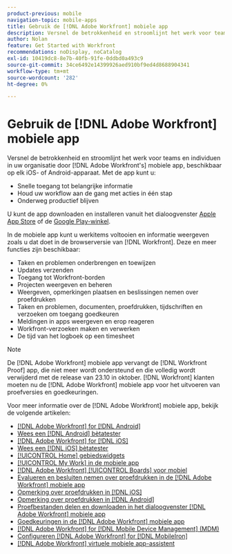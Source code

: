 ```yaml
---
product-previous: mobile
navigation-topic: mobile-apps
title: Gebruik de [!DNL Adobe Workfront] mobiele app
description: Versnel de betrokkenheid en stroomlijnt het werk voor teams en individuen in uw organisatie door [!DNL Adobe Workfront's] mobiele app, beschikbaar op elk iOS- of Android-apparaat.
author: Nolan
feature: Get Started with Workfront
recommendations: noDisplay, noCatalog
exl-id: 10419dc8-8e7b-40fb-91fe-0ddbd0a493c9
source-git-commit: 34ce6492e14399926aed910bf9ed4d8688904341
workflow-type: tm+mt
source-wordcount: '282'
ht-degree: 0%

---
```


# Gebruik de [!DNL Adobe Workfront] mobiele app

Versnel de betrokkenheid en stroomlijnt het werk voor teams en individuen in uw organisatie door [!DNL Adobe Workfront's] mobiele app, beschikbaar op elk iOS- of Android-apparaat. Met de app kunt u:

* Snelle toegang tot belangrijke informatie
* Houd uw workflow aan de gang met acties in één stap
* Onderweg productief blijven

U kunt de app downloaden en installeren vanuit het dialoogvenster [Apple App Store](https://apps.apple.com/us/app/adobe-workfront/id1033282981) of de [Google Play-winkel](https://play.google.com/store/apps/details?id=com.workfront.android.aware).

In de mobiele app kunt u werkitems voltooien en informatie weergeven zoals u dat doet in de browserversie van [!DNL Workfront]. Deze en meer functies zijn beschikbaar:

* Taken en problemen onderbrengen en toewijzen
* Updates verzenden
* Toegang tot Workfront-borden
* Projecten weergeven en beheren
* Weergeven, opmerkingen plaatsen en beslissingen nemen over proefdrukken
* Taken en problemen, documenten, proefdrukken, tijdschriften en verzoeken om toegang goedkeuren
* Meldingen in apps weergeven en erop reageren
* Workfront-verzoeken maken en verwerken
* De tijd van het logboek op een timesheet

>[!NOTE]
>
>De [!DNL Adobe Workfront] mobiele app vervangt de [!DNL Workfront Proof] app, die niet meer wordt ondersteund en die volledig wordt verwijderd met de release van 23.10 in oktober. [!DNL Workfront] klanten moeten nu de [!DNL Adobe Workfront] mobiele app voor het uitvoeren van proefversies en goedkeuringen.

Voor meer informatie over de [!DNL Adobe Workfront] mobiele app, bekijk de volgende artikelen:

* [[!DNL Adobe Workfront] for [!DNL Android]](../../../workfront-basics/mobile-apps/using-the-workfront-mobile-app/workfront-for-android.md)
* [Wees een [!DNL Android] bètatester](../../../workfront-basics/mobile-apps/using-the-workfront-mobile-app/android-beta-tester.md)
* [[!DNL Adobe Workfront] for [!DNL iOS]](../../../workfront-basics/mobile-apps/using-the-workfront-mobile-app/workfront-for-ios.md)
* [Wees een [!DNL iOS] bètatester](../../../workfront-basics/mobile-apps/using-the-workfront-mobile-app/ios-beta-tester.md)
* [[!UICONTROL Home] gebiedswidgets](../../../workfront-basics/mobile-apps/using-the-workfront-mobile-app/home-area-widgets-mobile.md)
* [[!UICONTROL My Work] in de mobiele app](../../../workfront-basics/mobile-apps/using-the-workfront-mobile-app/my-work-section-mobile.md)
* [[!DNL Adobe Workfront] [!UICONTROL Boards] voor mobiel](/help/quicksilver/workfront-basics/mobile-apps/using-the-workfront-mobile-app/mobile-boards.md)
* [Evalueren en besluiten nemen over proefdrukken in de [!DNL Adobe Workfront] mobiele app](../../../workfront-basics/mobile-apps/using-the-workfront-mobile-app/work-with-proofs-in-mobile-app.md)
* [Opmerking over proefdrukken in [!DNL iOS]](../../../workfront-basics/mobile-apps/using-the-workfront-mobile-app/comment-on-proofs-ios.md)
* [Opmerking over proefdrukken in [!DNL Android]](../../../workfront-basics/mobile-apps/using-the-workfront-mobile-app/comment-on-proofs-android.md)
* [Proefbestanden delen en downloaden in het dialoogvenster [!DNL Adobe Workfront] mobiele app](../../../workfront-basics/mobile-apps/using-the-workfront-mobile-app/share-proofs-mobile.md)
* [Goedkeuringen in de [!DNL Adobe Workfront] mobiele app](../../../workfront-basics/mobile-apps/using-the-workfront-mobile-app/approvals-in-mobile-app.md)
* [[!DNL Adobe Workfront] for [!DNL Mobile Device Management] (MDM)](../../../workfront-basics/mobile-apps/using-the-workfront-mobile-app/wf-mdm.md)
* [Configureren [!DNL Adobe Workfront] for [!DNL MobileIron]](../../../workfront-basics/mobile-apps/using-the-workfront-mobile-app/wf-mobileiron-configs.md)
* [[!DNL Adobe Workfront] virtuele mobiele app-assistent](../../../workfront-basics/mobile-apps/using-the-workfront-mobile-app/wf-mobile-virtual-assistant.md)

